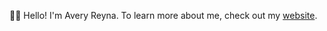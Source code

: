👋🏽 Hello! I'm Avery Reyna. To learn more about me, check out my [website](https://averyreyna.github.io).
